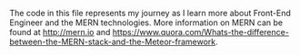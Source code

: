 The code in this file represents my journey as I learn more about Front-End Engineer and the MERN technologies. 
More information on MERN can be found at http://mern.io and https://www.quora.com/Whats-the-difference-between-the-MERN-stack-and-the-Meteor-framework.
